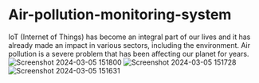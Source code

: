 # Air-pollution-monitoring-system
IoT (Internet of Things) has become an integral part of our lives and it has already made an impact in various sectors, including the environment. Air pollution is a severe problem that has been affecting our planet for years.
![Screenshot 2024-03-05 151800](https://github.com/Talakayalavamsikrishna/Air-pollution-monitoring-system/assets/139057266/40c1d4f3-f04e-46ee-b836-31e7668be767)
![Screenshot 2024-03-05 151728](https://github.com/Talakayalavamsikrishna/Air-pollution-monitoring-system/assets/139057266/caf7a350-40b3-4e9a-94ac-1aa320ec55c2)
![Screenshot 2024-03-05 151631](https://github.com/Talakayalavamsikrishna/Air-pollution-monitoring-system/assets/139057266/af4d7b0a-8501-4cc2-8c6c-de5585bc5de4)
